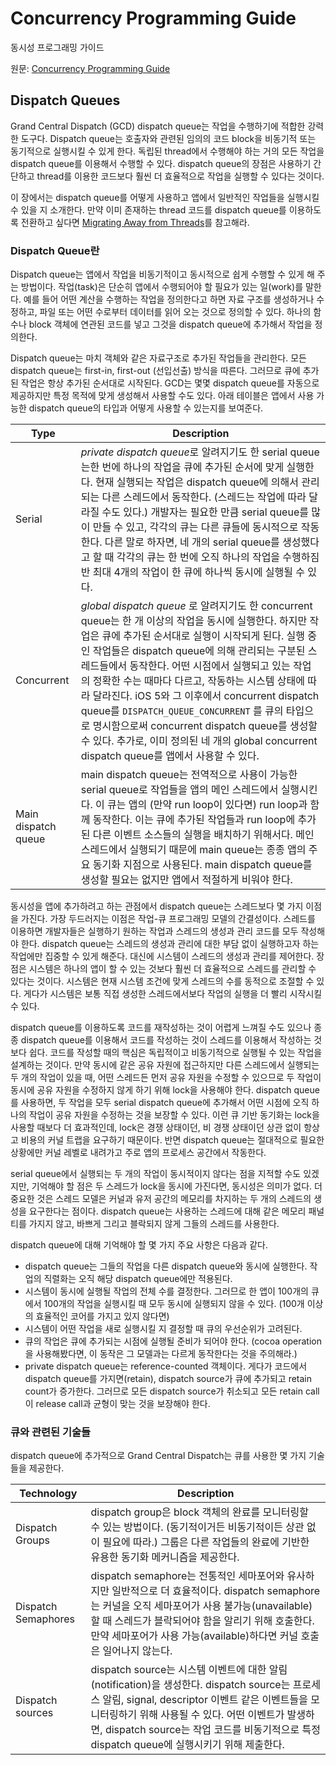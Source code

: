 # Concurrency Programming Guide

동시성 프로그래밍 가이드

원문: [Concurrency Programming Guide](https://developer.apple.com/library/archive/documentation/General/Conceptual/ConcurrencyProgrammingGuide/Introduction/Introduction.html)



## Dispatch Queues

Grand Central Dispatch (GCD) dispatch queue는 작업을 수행하기에 적합한 강력한 도구다. Dispatch queue는 호출자와 관련된 임의의 코드 block을 비동기적 또는 동기적으로 실행시킬 수 있게 한다. 독립된 thread에서 수행해야 하는 거의 모든 작업을 dispatch queue를 이용해서 수행할 수 있다. dispatch queue의 장점은 사용하기 간단하고 thread를 이용한 코드보다 훨씬 더 효율적으로 작업을 실행할 수 있다는 것이다.

이 장에서는 dispatch queue를 어떻게 사용하고 앱에서 일반적인 작업들을 실행시킬 수 있을 지 소개한다. 만약 이미 존재하는 thread 코드를 dispatch queue를 이용하도록 전환하고 싶다면 [Migrating Away from Threads](https://developer.apple.com/library/archive/documentation/General/Conceptual/ConcurrencyProgrammingGuide/ThreadMigration/ThreadMigration.html#//apple_ref/doc/uid/TP40008091-CH105-SW1)를 참고해라.



### Dispatch Queue란

Dispatch queue는 앱에서 작업을 비동기적이고 동시적으로 쉽게 수행할 수 있게 해 주는 방법이다. 작업(task)은 단순히 앱에서 수행되어야 할 필요가 있는 일(work)를 말한다. 예를 들어 어떤 계산을 수행하는 작업을 정의한다고 하면 자료 구조를 생성하거나 수정하고, 파일 또는 어떤 수로부터 데이터를 읽어 오는 것으로 정의할 수 있다. 하나의 함수나 block 객체에 연관된 코드를 넣고 그것을 dispatch queue에 추가해서 작업을 정의한다.

Dispatch queue는 마치 객체와 같은 자료구조로 추가된 작업들을 관리한다. 모든 dispatch queue는 first-in, first-out (선입선출) 방식을 따른다. 그러므로 큐에 추가된 작업은 항상 추가된 순서대로 시작된다. GCD는 몇몇 dispatch queue를 자동으로 제공하지만 특정 목적에 맞게 생성해서 사용할 수도 있다. 아래 테이블은 앱에서 사용 가능한 dispatch queue의 타입과 어떻게 사용할 수 있는지를 보여준다.

| Type                | Description                                                  |
| ------------------- | ------------------------------------------------------------ |
| Serial              | *private dispatch queue*로 알려지기도 한 serial queue는한 번에 하나의 작업을 큐에 추가된 순서에 맞게 실행한다. 현재 실행되는 작업은 dispatch queue에 의해서 관리되는 다른 스레드에서 동작한다. (스레드는 작업에 따라 달라질 수도 있다.) 개발자는 필요한 만큼 serial queue를 많이 만들 수 있고, 각각의 큐는 다른 큐들에 동시적으로 작동한다. 다른 말로 하자면, 네 개의 serial queue를 생성했다고 할 때 각각의 큐는 한 번에 오직 하나의 작업을 수행하짐반 최대 4개의 작업이 한 큐에 하나씩 동시에 실행될 수 있다. |
| Concurrent          | *global dispatch queue* 로 알려지기도 한 concurrent queue는 한 개 이상의 작업을 동시에 실행한다. 하지만 작업은 큐에 추가된 순서대로 실행이 시작되게 된다. 실행 중인 작업들은 dispatch queue에 의해 관리되는 구분된 스레드들에서 동작한다. 어떤 시점에서 실행되고 있는 작업의 정확한 수는 때마다 다르고, 작동하는 시스템 상태에 따라 달라진다. iOS 5와 그 이후에서 concurrent dispatch queue를 `DISPATCH_QUEUE_CONCURRENT` 를 큐의 타입으로 명시함으로써 concurrent dispatch queue를 생성할 수 있다. 추가로, 이미 정의된 네 개의 global concurrent dispatch queue를 앱에서 사용할 수 있다. |
| Main dispatch queue | main dispatch queue는 전역적으로 사용이 가능한 serial queue로 작업들을 앱의 메인 스레드에서 실행시킨다. 이 큐는 앱의 (만약 run loop이 있다면) run loop과 함께 동작한다. 이는 큐에 추가된 작업들과 run loop에 추가된 다른 이벤트 소스들의 실행을 배치하기 위해서다. 메인 스레드에서 실행되기 때문에 main queue는 종종 앱의 주요 동기화 지점으로 사용된다. main dispatch queue를 생성할 필요는 없지만 앱에서 적절하게 비워야 한다. |

동시성을 앱에 추가하려고 하는 관점에서 dispatch queue는 스레드보다 몇 가지 이점을 가진다. 가장 두드러지는 이점은 작업-큐 프로그래밍 모델의 간결성이다. 스레드를 이용하면 개발자들은 실행하기 원하는 작업과 스레드의 생성과 관리 코드를 모두 작성해야 한다. dispatch queue는 스레드의 생성과 관리에 대한 부담 없이 실행하고자 하는 작업에만 집중할 수 있게 해준다. 대신에 시스템이 스레드의 생성과 관리를 제어한다. 장점은 시스템은 하나의 앱이 할 수 있는 것보다 훨씬 더 효율적으로 스레드를 관리할 수 있다는 것이다. 시스템은 현재 시스템 조건에 맞게 스레드의 수를 동적으로 조절할 수 있다. 게다가 시스템은 보통 직접 생성한 스레드에서보다 작업의 실행을 더 빨리 시작시킬 수 있다.

dispatch queue를 이용하도록 코드를 재작성하는 것이 어렵게 느껴질 수도 있으나 종종 dispatch queue를 이용해서 코드를 작성하는 것이 스레드를 이용해서 작성하는 것보다 쉽다. 코드를 작성할 때의 핵심은 독립적이고 비동기적으로 실행될 수 있는 작업을 설계하는 것이다. 만약 동시에 같은 공유 자원에 접근하지만 다른 스레드에서 실행되는 두 개의 작업이 있을 때, 어떤 스레드든 먼저 공유 자원을 수정할 수 있으므로 두 작업이 동시에 공유 자원을 수정하지 않게 하기 위해 lock을 사용해야 한다. dispatch queue를 사용하면, 두 작업을 모두 serial dispatch queue에 추가해서 어떤 시점에 오직 하나의 작업이 공유 자원을 수정하는 것을 보장할 수 있다. 이런 큐 기반 동기화는 lock을 사용할 때보다 더 효과적인데, lock은 경쟁 상태이던, 비 경쟁 상태이던 상관 없이 항상 고 비용의 커널 트랩을 요구하기 때문이다. 반면 dispatch queue는 절대적으로 필요한 상황에만 커널 레벨로 내려가고 주로 앱의 프로세스 공간에서 작동한다.

serial queue에서 실행되는 두 개의 작업이 동시적이지 않다는 점을 지적할 수도 있겠지만, 기억해야 할 점은 두 스레드가 lock을 동시에 가진다면, 동시성은 의미가 없다. 더 중요한 것은 스레드 모델은 커널과 유저 공간의 메모리를 차지하는 두 개의 스레드의 생성을 요구한다는 점이다. dispatch queue는 사용하는 스레드에 대해 같은 메모리 패널티를 가지지 않고, 바쁘게 그리고 블락되지 않게 그들의 스레드를 사용한다.

dispatch queue에 대해 기억해야 할 몇 가지 주요 사항은 다음과 같다.

* dispatch queue는 그들의 작업을 다른 dispatch queue와 동시에 실행한다. 작업의 직렬화는 오직 해당 dispatch queue에만 적용된다. 
* 시스템이 동시에 실행될 작업의 전체 수를 결정한다. 그러므로 한 앱이 100개의 큐에서 100개의 작업을 실행시킬 때 모두 동시에 실행되지 않을 수 있다. (100개 이상의 효율적인 코어를 가지고 있지 않다면)
* 시스템이 어떤 작업을 새로 실행시킬 지 결정할 때 큐의 우선순위가 고려된다.
* 큐의 작업은 큐에 추가되는 시점에 실행될 준비가 되어야 한다. (cocoa operation을 사용해봤다면, 이 동작은 그 모델과는 다르게 동작한다는 것을 주의해라.)
* private dispatch queue는 reference-counted 객체이다. 게다가 코드에서 dispatch queue를 가지면(retain), dispatch source가 큐에 추가되고 retain count가 증가한다. 그러므로 모든 dispatch source가 취소되고 모든 retain call이 release call과 균형이 맞는 것을 보장해야 한다. 



### 큐와 관련된 기술들

dispatch queue에 추가적으로 Grand Central Dispatch는 큐를 사용한 몇 가지 기술들을 제공한다. 

| Technology          | Description                                                  |
| ------------------- | ------------------------------------------------------------ |
| Dispatch Groups     | dispatch group은 block 객체의 완료를 모니터링할 수 있는 방법이다. (동기적이거든 비동기적이든 상관 없이 필요에 따라.) 그룹은 다른 작업들의 완료에 기반한 유용한 동기화 메커니즘을 제공한다. |
| Dispatch Semaphores | dispatch semaphore는 전통적인 세마포어와 유사하지만 일반적으로 더 효율적이다. dispatch semaphore는 커널을 오직 세마포어가 사용 불가능(unavailable)할 때 스레드가 블락되어야 함을 알리기 위해 호출한다. 만약 세마포어가 사용 가능(available)하다면 커널 호출은 일어나지 않는다. |
| Dispatch sources    | dispatch source는 시스템 이벤트에 대한 알림(notification)을 생성한다. dispatch source는 프로세스 알림, signal, descriptor 이벤트 같은 이벤트들을 모니터링하기 위해 사용될 수 있다. 어떤 이벤트가 발생하면, dispatch source는 작업 코드를 비동기적으로 특정 dispatch queue에 실행시키기 위해 제출한다. |

